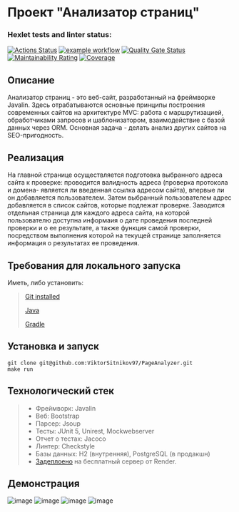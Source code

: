# Проект  "Анализатор страниц"

### Hexlet tests and linter status:
[![Actions Status](https://github.com/ViktorSitnikov97/java-project-72/actions/workflows/hexlet-check.yml/badge.svg)](https://github.com/ViktorSitnikov97/java-project-72/actions)
[![example workflow](https://github.com/ViktorSitnikov97/java-project-72/actions/workflows/main.yml/badge.svg)](https://github.com/ViktorSitnikov97/java-project-72/actions)
[![Quality Gate Status](https://sonarcloud.io/api/project_badges/measure?project=ViktorSitnikov97_PageAnalyzer&metric=alert_status)](https://sonarcloud.io/summary/new_code?id=ViktorSitnikov97_PageAnalyzer)
[![Maintainability Rating](https://sonarcloud.io/api/project_badges/measure?project=ViktorSitnikov97_PageAnalyzer&metric=sqale_rating)](https://sonarcloud.io/summary/new_code?id=ViktorSitnikov97_PageAnalyzer)
[![Coverage](https://sonarcloud.io/api/project_badges/measure?project=ViktorSitnikov97_PageAnalyzer&metric=coverage)](https://sonarcloud.io/summary/new_code?id=ViktorSitnikov97_PageAnalyzer)


## Описание 

Анализатор страниц - это веб-сайт, разработанный на фреймворке Javalin. Здесь отрабатываются основные принципы построения современных сайтов на архитектуре MVC: работа с маршрутизацией, обработчиками запросов и шаблонизатором, взаимодействие с базой данных через ORM. Оcновная задача - делать анализ других сайтов на SEO-пригодность.

## Реализация

На главной странице осуществляется подготовка выбранного адреса сайта к проверке: проводится валидность адреса (проверка протокола и домена- является ли введенная ссылка адресом сайта), впервые ли он добавляется пользователем.
Затем выбранный пользователем адрес добавляется в список сайтов, которые подлежат проверке. Заводится отдельная страница для каждого адреса сайта, на которой пользователю доступна информаия о дате проведения последней проверки и о ее результате, а также функция самой проверки, посредством выполнения которой на текущей странице заполняется информация о результатах ее проведения.  

## Требования для локального запуска
Иметь, либо установить:

> [Git installed](https://git-scm.com/book/en/v2/Getting-Started-Installing-Git)
> 
> [Java](https://www.oracle.com/java/technologies/downloads/)
> 
> [Gradle](https://gradle.org/install/)

## Установка и запуск
```
git clone git@github.com:ViktorSitnikov97/PageAnalyzer.git
make run
```
## Технологический стек

> * Фреймворк: Javalin
> * Веб: Bootstrap
> * Парсер: Jsoup
> * Тесты: JUnit 5, Unirest, Mockwebserver
> * Отчет о тестах: Jacoco
> * Линтер: Checkstyle
> * Базы данных: H2 (внутренняя), PostgreSQL (в продакшн)
> * [Задеплоено](https://java-project-72-2xyh.onrender.com/) на бесплатный сервер от Render.


## Демонстрация
![image](https://github.com/user-attachments/assets/7db78403-5e61-4260-a2f7-ad14a2925c87) ![image](https://github.com/user-attachments/assets/32df3809-d45e-4fa5-bd25-0ba13bb5ade6) ![image](https://github.com/user-attachments/assets/8dc84c48-87eb-40c5-afa7-82506e6fe418) ![image](https://github.com/user-attachments/assets/bc001876-64fe-4c95-9e5a-0885be1cd77a)










